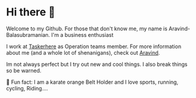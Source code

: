 # Hi there 👋

Welcome to my Github. For those that don't know me, my name is Aravind-Balasubramanian. I'm a business enthusiast

I work at [Taskerhere](https://taskerhere.com/) as Operation teams member. For more information about me (and a whole lot of shenanigans), check out [Aravind](https://www.linkedin.com/in/aravind19).

Im not always perfect but I try out new and cool things. I also break things so be warned.

🥋 Fun fact: I am a karate orange Belt Holder and I love sports, running, cycling, Riding....

